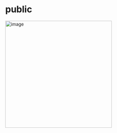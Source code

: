 # public

<img width="336" alt="image" src="https://user-images.githubusercontent.com/1638684/219430164-0b224564-ba97-4467-824b-fd6158e7fd17.png">

